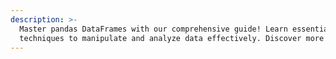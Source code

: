 ```yaml
---
description: >-
  Master pandas DataFrames with our comprehensive guide! Learn essential
  techniques to manipulate and analyze data effectively. Discover more now!
---
```

<!--Traducir pandas-dataframe.md-->